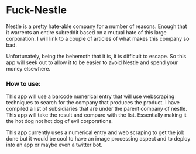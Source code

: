 # Fuck-Nestle

Nestle is a pretty hate-able company for a number of reasons. Enough that it warrents an entire subreddit based on a mutual hate of this large corporation. I will link to a couple of articles of what makes this company so bad. 

Unfortunately, being the behemoth that it is, it is difficult to escape. So this app will seek out to allow it to be easier to avoid Nestle and spend your money elsewhere. 

### How to use:
This app will use a barcode numerical entry that will use webscraping techniques to search for the company that produces the product. 
I have compiled a list of subsidiaries that are under the parent company of nestle. This app will take the result and compare with the list. Essentially making it the hot dog not hot dog of evil corporations. 

This app currently uses a numerical entry and web scraping to get the job done but it would be cool to have an image processing aspect and to deploy into an app or maybe even a twitter bot. 

